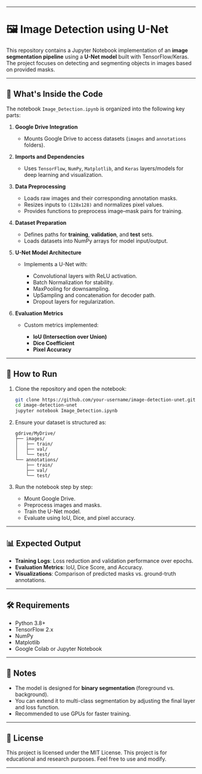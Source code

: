 
---

# 🖼️ Image Detection using U-Net

This repository contains a Jupyter Notebook implementation of an **image segmentation pipeline** using a **U-Net model** built with TensorFlow/Keras. The project focuses on detecting and segmenting objects in images based on provided masks.

---

## 📌 What's Inside the Code

The notebook `Image_Detection.ipynb` is organized into the following key parts:

1. **Google Drive Integration**

   * Mounts Google Drive to access datasets (`images` and `annotations` folders).

2. **Imports and Dependencies**

   * Uses `TensorFlow`, `NumPy`, `Matplotlib`, and `Keras` layers/models for deep learning and visualization.

3. **Data Preprocessing**

   * Loads raw images and their corresponding annotation masks.
   * Resizes inputs to `(128x128)` and normalizes pixel values.
   * Provides functions to preprocess image–mask pairs for training.

4. **Dataset Preparation**

   * Defines paths for **training**, **validation**, and **test** sets.
   * Loads datasets into NumPy arrays for model input/output.

5. **U-Net Model Architecture**

   * Implements a U-Net with:

     * Convolutional layers with ReLU activation.
     * Batch Normalization for stability.
     * MaxPooling for downsampling.
     * UpSampling and concatenation for decoder path.
     * Dropout layers for regularization.

6. **Evaluation Metrics**

   * Custom metrics implemented:

     * **IoU (Intersection over Union)**
     * **Dice Coefficient**
     * **Pixel Accuracy**

---

## 🚀 How to Run

1. Clone the repository and open the notebook:

   ```bash
   git clone https://github.com/your-username/image-detection-unet.git
   cd image-detection-unet
   jupyter notebook Image_Detection.ipynb
   ```

2. Ensure your dataset is structured as:

   ```
   gdrive/MyDrive/
   ├── images/
   │   ├── train/
   │   ├── val/
   │   └── test/
   └── annotations/
       ├── train/
       ├── val/
       └── test/
   ```

3. Run the notebook step by step:

   * Mount Google Drive.
   * Preprocess images and masks.
   * Train the U-Net model.
   * Evaluate using IoU, Dice, and pixel accuracy.

---

## 📊 Expected Output

* **Training Logs**: Loss reduction and validation performance over epochs.
* **Evaluation Metrics**: IoU, Dice Score, and Accuracy.
* **Visualizations**: Comparison of predicted masks vs. ground-truth annotations.

---

## 🛠️ Requirements

* Python 3.8+
* TensorFlow 2.x
* NumPy
* Matplotlib
* Google Colab or Jupyter Notebook

---

## 📌 Notes

* The model is designed for **binary segmentation** (foreground vs. background).
* You can extend it to multi-class segmentation by adjusting the final layer and loss function.
* Recommended to use GPUs for faster training.

---

## 📜 License

This project is licensed under the MIT License. This project is for educational and research purposes. Feel free to use and modify.

---
